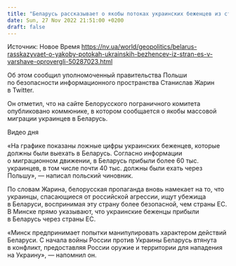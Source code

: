 ```yaml
---
title: "Беларусь рассказывает о якобы потоках украинских беженцев из стран ЕС, в Варшаве опровергли"
date: Sun, 27 Nov 2022 21:51:00 +0200
draft: false
---
```

Источник: Новое Время https://nv.ua/world/geopolitics/belarus-rasskazyvaet-o-yakoby-potokah-ukrainskih-bezhencev-iz-stran-es-v-varshave-oprovergli-50287023.html


Об этом сообщил уполномоченный правительства Польши по безопасности информационного пространства Станислав Жарин в Twitter.

Он отметил, что на сайте Белорусского пограничного комитета опубликовано коммюнике, в котором сообщается о якобы массовой миграции украинцев в Беларусь.

 Видео дня   

«На графике показаны ложные цифры украинских беженцев, которые должны были выехать в Беларусь. Согласно информации о миграционном движении, в Беларусь прибыли более 60 тыс. украинцев, в том числе почти 40 тыс. должны были ехать через Польшу», — написал польский чиновник.

По словам Жарина, белорусская пропаганда вновь намекает на то, что украинцы, спасающиеся от российской агрессии, ищут убежища в Беларуси, воспринимая эту страну более безопасной, чем страны ЕС. В Минске прямо указывают, что украинские беженцы прибыли в Беларусь через страны ЕС.

«Минск предпринимает попытки манипулировать характером действий Беларуси. С начала войны России против Украины Беларусь втянута в конфликт, предоставляя России оружие и территории для нападения на Украину», — напомнил он.
